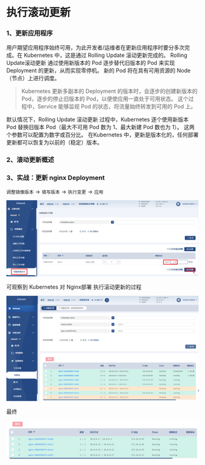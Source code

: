 # 执行滚动更新

### 1、更新应用程序

用户期望应用程序始终可用，为此开发者/运维者在更新应用程序时要分多次完成。在 Kubernetes 中，这是通过 Rolling Update 滚动更新完成的。
Rolling Update滚动更新 通过使用新版本的 Pod 逐步替代旧版本的 Pod 来实现 Deployment 的更新，从而实现零停机。
新的 Pod 将在具有可用资源的 Node（节点）上进行调度。

> Kubernetes 更新多副本的 Deployment 的版本时，会逐步的创建新版本的 Pod，逐步的停止旧版本的 Pod，以便使应用一直处于可用状态。
> 这个过程中，Service 能够监视 Pod 的状态，将流量始终转发到可用的 Pod 上。

默认情况下，Rolling Update 滚动更新 过程中，Kubernetes 逐个使用新版本 Pod 替换旧版本 Pod（最大不可用 Pod 数为 1、最大新建 Pod 数也为 1）。
这两个参数可以配置为数字或百分比。
在Kubernetes 中，更新是版本化的，任何部署更新都可以恢复为以前的（稳定）版本。

### 2、滚动更新概述

### 3、实战：更新 nginx Deployment

`调整镜像版本` -> `填写版本` -> `执行变更` -> `应用`

![img.png](images/kuboard-roll-01.png)

可观察到 Kubernetes 对 Nginx部署 执行滚动更新的过程

![img.png](images/kuboard-roll-02.png)

最终

![img.png](images/kuboard-roll-03.png)
